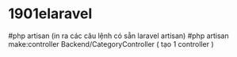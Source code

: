 # 1901elaravel
#php artisan (in ra các câu lệnh có sẵn laravel artisan)
#php artisan make:controller Backend/CategoryController ( tạo 1 controller )
